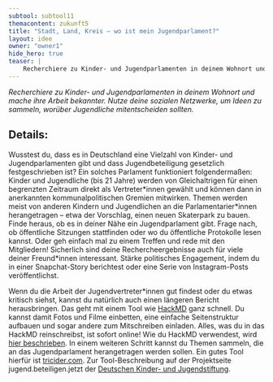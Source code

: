 ```yaml
---
subtool: subtool11
themacontent: zukunft5
title: "Stadt, Land, Kreis – wo ist mein Jugendparlament?"
layout: idee
owner: "owner1"
hide_hero: true
teaser: |
    Recherchiere zu Kinder- und Jugendparlamenten in deinem Wohnort und mache ihre Arbeit bekannter oder starte ein eigenes.
---
```


*Recherchiere zu Kinder- und Jugendparlamenten in deinem Wohnort und mache ihre Arbeit bekannter. Nutze deine sozialen Netzwerke, um Ideen zu sammeln, worüber Jugendliche mitentscheiden sollten.*

## Details:
Wusstest du, dass es in Deutschland eine Vielzahl von Kinder- und Jugendparlamenten gibt und dass Jugendbeteiligung gesetzlich festgeschrieben ist? Ein solches Parlament funktioniert folgendermaßen: Kinder und Jugendliche (bis 21 Jahre) werden von Gleichaltrigen für einen begrenzten Zeitraum direkt als Vertreter\*innen gewählt und können dann in anerkannten kommunalpolitischen Gremien mitwirken. Themen werden meist von anderen Kindern und Jugendlichen an die Parlamentarier\*innen herangetragen – etwa der Vorschlag, einen neuen Skaterpark zu bauen.
Finde heraus, ob es in deiner Nähe ein Jugendparlament gibt. Frage nach, ob öffentliche Sitzungen stattfinden oder wo du öffentliche Protokolle lesen kannst. Oder geh einfach mal zu einem Treffen und rede mit den Mitgliedern!
Sicherlich sind deine Rechercheergebnisse auch für viele deiner Freund\*innen interessant. Stärke politisches Engagement, indem du in einer Snapchat-Story berichtest oder eine Serie von Instagram-Posts veröffentlichst.

Wenn du die Arbeit der Jugendvertreter\*innen gut findest oder du etwas kritisch siehst, kannst du natürlich auch einen längeren Bericht herausbringen. Das geht mit einem Tool wie [HackMD](https://hackmd.okfn.de) ganz schnell. Du kannst damit Fotos und Filme einbetten, eine einfache Seitenstruktur aufbauen und sogar andere zum Mitschreiben einladen. Alles, was du in das HackMD reinschreibst, ist sofort online! Wie du HackMD verwendest, wird [hier beschrieben](https://openlab.blogs.uni-hamburg.de/gemeinsam-an-texten-arbeiten ).
In einem weiteren Schritt kannst du Themen sammeln, die an das Jugendparlament herangetragen werden sollen. Ein gutes Tool hierfür ist [tricider.com](https://www.tricider.com/).
Zur Tool-Beschreibung auf der Projektseite jugend.beteiligen.jetzt der [Deutschen Kinder- und Jugendstiftung](https://www.jugend.beteiligen.jetzt/werkzeuge/tools/tricider ).